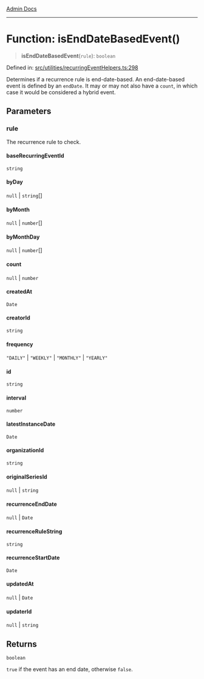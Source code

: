 [Admin Docs](/)

***

# Function: isEndDateBasedEvent()

> **isEndDateBasedEvent**(`rule`): `boolean`

Defined in: [src/utilities/recurringEventHelpers.ts:298](https://github.com/Sourya07/talawa-api/blob/583d62db9438de398bb9012a4a2617e2cb268b08/src/utilities/recurringEventHelpers.ts#L298)

Determines if a recurrence rule is end-date-based.
An end-date-based event is defined by an `endDate`. It may or may not also have a `count`,
in which case it would be considered a hybrid event.

## Parameters

### rule

The recurrence rule to check.

#### baseRecurringEventId

`string`

#### byDay

`null` \| `string`[]

#### byMonth

`null` \| `number`[]

#### byMonthDay

`null` \| `number`[]

#### count

`null` \| `number`

#### createdAt

`Date`

#### creatorId

`string`

#### frequency

`"DAILY"` \| `"WEEKLY"` \| `"MONTHLY"` \| `"YEARLY"`

#### id

`string`

#### interval

`number`

#### latestInstanceDate

`Date`

#### organizationId

`string`

#### originalSeriesId

`null` \| `string`

#### recurrenceEndDate

`null` \| `Date`

#### recurrenceRuleString

`string`

#### recurrenceStartDate

`Date`

#### updatedAt

`null` \| `Date`

#### updaterId

`null` \| `string`

## Returns

`boolean`

`true` if the event has an end date, otherwise `false`.
